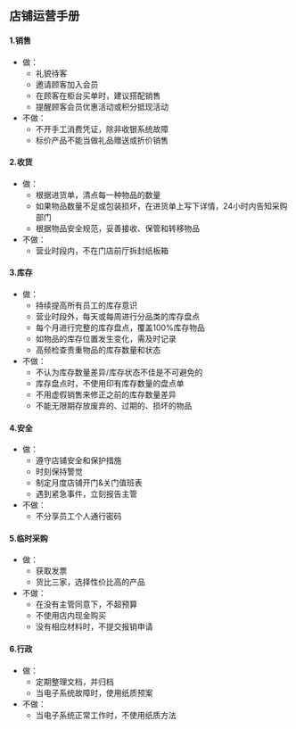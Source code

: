 ## 店铺运营手册

#### 1.销售

- 做：
    + 礼貌待客
    + 邀请顾客加入会员
    + 在顾客在柜台买单时，建议搭配销售
    + 提醒顾客会员优惠活动或积分抵现活动
- 不做：
    + 不开手工消费凭证，除非收银系统故障
    + 标价产品不能当做礼品赠送或折价销售

#### 2.收货

- 做：
    + 根据进货单，清点每一种物品的数量
    + 如果物品数量不足或包装损坏，在进货单上写下详情，24小时内告知采购部门
    + 根据物品安全规范，妥善接收、保管和转移物品
- 不做：
    + 营业时段内，不在门店前厅拆封纸板箱

#### 3.库存

- 做：
    + 持续提高所有员工的库存意识
    + 营业时段外，每天或每周进行分品类的库存盘点
    + 每个月进行完整的库存盘点，覆盖100%库存物品
    + 如物品的库存位置发生变化，需及时记录
    + 高频检查贵重物品的库存数量和状态
- 不做：
    + 不认为库存数量差异/库存状态不佳是不可避免的
    + 库存盘点时，不使用印有库存数量的盘点单
    + 不用虚假销售来修正之前的库存数量差异
    + 不能无限期存放废弃的、过期的、损坏的物品

#### 4.安全

- 做：
    + 遵守店铺安全和保护措施
    + 时刻保持警觉
    + 制定月度店铺开门&关门值班表
    + 遇到紧急事件，立刻报告主管
- 不做：
    + 不分享员工个人通行密码

#### 5.临时采购

- 做：
    + 获取发票
    + 货比三家，选择性价比高的产品
- 不做：
    + 在没有主管同意下，不超预算
    + 不使用店内现金购买
    + 没有相应材料时，不提交报销申请

#### 6.行政

- 做：
    + 定期整理文档，并归档
    + 当电子系统故障时，使用纸质预案
- 不做：
    + 当电子系统正常工作时，不使用纸质方法